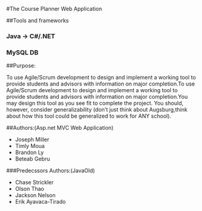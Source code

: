 ﻿
#The Course Planner Web Application

##Tools and frameworks
### Java -> C#/.NET 
### MySQL DB


##Purpose:

To use Agile/Scrum development to design and implement a working tool to provide students 
and advisors with information on major completion.To use Agile/Scrum development to
design and implement a working tool to provide students and advisors with information 
on major completion.You may design this tool as you see fit to complete the project. You 
should, however, consider generalizability (don’t just think about Augsburg,think about 
how this tool could be generalized to work for ANY school).


##Authors:(Asp.net MVC Web Application)
- Joseph Miller
- Timly Moua
- Brandon Ly
- Beteab Gebru

###Predecssors Authors:(JavaOld)
- Chase Strickler
- Olson Thao
- Jackson Nelson
- Erik Ayavaca-Tirado